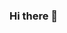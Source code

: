 ### Hi there 👋

<!--
**Apple1203/Apple1203** is a ✨ _special_ ✨ repository because its `README.md` (this file) appears on your GitHub profile.

Here are some ideas to get you started:

- 🔭 I’m currently working on ...
### 🌱 I’m currently learning B.S. AI@Southeast University
- 👯 I’m looking to collaborate on ...
- 🤔 I’m looking for help with ...
### 💬 Ask me about NLP / Bachelor's degree at SEU
### 📫 How to reach me: zobppc@gmail.com
- 😄 Pronouns: ...
- ⚡ Fun fact: ...
-->
